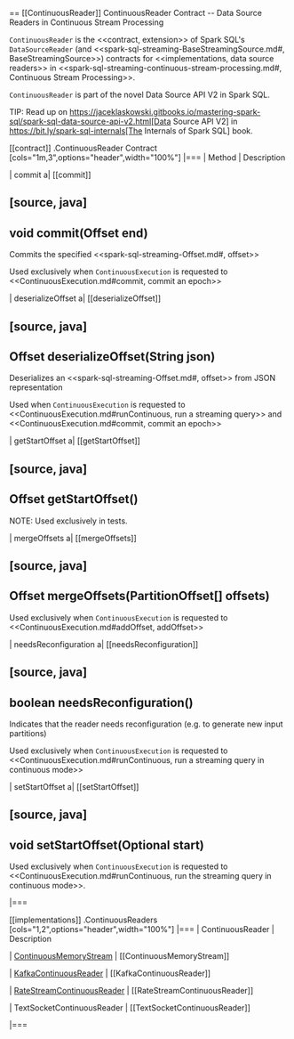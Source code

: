 == [[ContinuousReader]] ContinuousReader Contract -- Data Source Readers in Continuous Stream Processing

`ContinuousReader` is the <<contract, extension>> of Spark SQL's `DataSourceReader` (and <<spark-sql-streaming-BaseStreamingSource.md#, BaseStreamingSource>>) contracts for <<implementations, data source readers>> in <<spark-sql-streaming-continuous-stream-processing.md#, Continuous Stream Processing>>.

`ContinuousReader` is part of the novel Data Source API V2 in Spark SQL.

TIP: Read up on https://jaceklaskowski.gitbooks.io/mastering-spark-sql/spark-sql-data-source-api-v2.html[Data Source API V2] in https://bit.ly/spark-sql-internals[The Internals of Spark SQL] book.

[[contract]]
.ContinuousReader Contract
[cols="1m,3",options="header",width="100%"]
|===
| Method
| Description

| commit
a| [[commit]]

[source, java]
----
void commit(Offset end)
----

Commits the specified <<spark-sql-streaming-Offset.md#, offset>>

Used exclusively when `ContinuousExecution` is requested to <<ContinuousExecution.md#commit, commit an epoch>>

| deserializeOffset
a| [[deserializeOffset]]

[source, java]
----
Offset deserializeOffset(String json)
----

Deserializes an <<spark-sql-streaming-Offset.md#, offset>> from JSON representation

Used when `ContinuousExecution` is requested to <<ContinuousExecution.md#runContinuous, run a streaming query>> and <<ContinuousExecution.md#commit, commit an epoch>>

| getStartOffset
a| [[getStartOffset]]

[source, java]
----
Offset getStartOffset()
----

NOTE: Used exclusively in tests.

| mergeOffsets
a| [[mergeOffsets]]

[source, java]
----
Offset mergeOffsets(PartitionOffset[] offsets)
----

Used exclusively when `ContinuousExecution` is requested to <<ContinuousExecution.md#addOffset, addOffset>>

| needsReconfiguration
a| [[needsReconfiguration]]

[source, java]
----
boolean needsReconfiguration()
----

Indicates that the reader needs reconfiguration (e.g. to generate new input partitions)

Used exclusively when `ContinuousExecution` is requested to <<ContinuousExecution.md#runContinuous, run a streaming query in continuous mode>>

| setStartOffset
a| [[setStartOffset]]

[source, java]
----
void setStartOffset(Optional<Offset> start)
----

Used exclusively when `ContinuousExecution` is requested to <<ContinuousExecution.md#runContinuous, run the streaming query in continuous mode>>.

|===

[[implementations]]
.ContinuousReaders
[cols="1,2",options="header",width="100%"]
|===
| ContinuousReader
| Description

| [ContinuousMemoryStream](spark-sql-streaming-ContinuousMemoryStream.md)
| [[ContinuousMemoryStream]]

| [KafkaContinuousReader](datasources/kafka/KafkaContinuousReader.md)
| [[KafkaContinuousReader]]

| [RateStreamContinuousReader](spark-sql-streaming-RateStreamContinuousReader.md)
| [[RateStreamContinuousReader]]

| TextSocketContinuousReader
| [[TextSocketContinuousReader]]

|===
